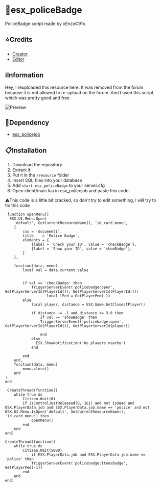 # 👮esx_policeBadge
PoliceBadge script made by xEnzoC91x. 

## ⭐Credits
- [Creator](https://github.com/jonassvensson4)
- [Editor](https://forum.cfx.re/u/ininjax2002)

## ℹ️Information
Hey, I reuploaded this resource here. It was removed from the forum because it is not allowed to re-upload on the forum.
And I used this script, which was pretty good and free


![Preview](https://user-images.githubusercontent.com/60815764/149531284-6eaf11fe-6855-40a1-8ff6-560aa371d4cf.png)

## 🧱Dependency
 - [esx_policejob](https://github.com/Zerofour04/esx_policejob-handcuffmoving) 

## 📋Installation
1. Download the repository
2. Extract it
3. Put it in the `/resource` folder
4. Insert SQL files into your database
5. Add ```start esx_policeBadge``` to your server.cfg
6. Open client/main.lua in esx_policejob and paste this code:

⚠️This code is a little bit cracked, so don't try to edit something, I will try to fix this code
```
 function openMenu()
  ESX.UI.Menu.Open(
	'default', GetCurrentResourceName(), 'id_card_menu',
	{
	    css = 'documenti',
		title    = 'Police Badge',
		elements = {
			{label = 'Check your ID', value = 'checkBadge'},
			{label = 'Show your ID', value = 'showBadge'},
		}
	},
	
	function(data, menu)
		local val = data.current.value

		
		if val == 'checkBadge' then
			TriggerServerEvent('policebadge:open', GetPlayerServerId(PlayerId()), GetPlayerServerId(PlayerId()))
                   local lPed = GetPlayerPed(-1)         
		else
			local player, distance = ESX.Game.GetClosestPlayer()
			
			if distance ~= -1 and distance <= 3.0 then
				if val == 'showBadge' then
				TriggerServerEvent('policebadge:open', GetPlayerServerId(PlayerId()), GetPlayerServerId(player))

				end
			else
			  ESX.ShowNotification('No players nearby')
			end
		
		end
	end,
	function(data, menu)
		menu.close()
	end
)
end
 
 CreateThread(function()
    while true do 
        Citizen.Wait(0)
		if IsControlJustReleased(0, 161) and not isDead and ESX.PlayerData.job and ESX.PlayerData.job.name == 'police' and not ESX.UI.Menu.IsOpen('default', GetCurrentResourceName(), 'id_card_menu') then
			openMenu()
		end
	end
end)
		
CreateThread(function()
    while true do 
        Citizen.Wait(5000)
			if ESX.PlayerData.job and ESX.PlayerData.job.name == 'police' then
            TriggerServerEvent('policebadge:ItemsBadge', GetPlayerPed(-1))
		end	
    end
end)
```
